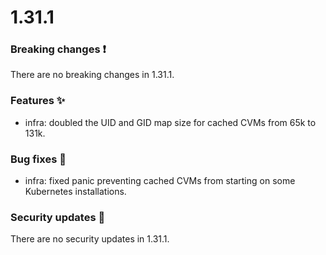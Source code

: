 # 1.31.1

### Breaking changes ❗

There are no breaking changes in 1.31.1.

### Features ✨

- infra: doubled the UID and GID map size for cached CVMs from 65k to 131k.

### Bug fixes 🐛

- infra: fixed panic preventing cached CVMs from starting on some Kubernetes installations.

### Security updates 🔐

There are no security updates in 1.31.1.
